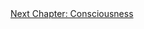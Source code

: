 <div id="nav"><a href="consciousness.html">Next Chapter: Consciousness</a></div>

</section>

[^1]: G.W.F. Hegel, *The Phenomenology of Spirit*, translated by T. Pinkard. (Cambridge, Cambridge University Press, 2018), p. 468.
[^2]: Alexandre Kojève, *Introduction To The Reading Of Hegel*, translated by R. Queneau. (Ithaca, Cornell University Press, 1980).
[^3]: An elaboration of Jacobi's argumentation can be found in Paul Franks, "All or Nothing", in *The Cambridge Companion to German Idealism*, edited by K. Ameriks. (Cambridge, Cambridge University Press, 2017), p. 131.
[^4]: G.W.F. Hegel, *The Encyclopaedia Logic*, translated by T. F. Geraets, W. A. Suchting, and H. S Harris (Indianapolis, IN: Hackett, 1991), p. 83 (§41: Addition 2).
[^5]: Paul W. Franks, *All or Nothing: Systematicity, Transcendental Arguments, and Skepticism in German Idealism*. (Cambridge, MA: Harvard University Press, 2005), p. 10.
[^6]: Hegel, *Logic*, p. 186.
[^7]: Hegel, *Phenomenology*, §77.
[^8]: Hegel, *Phenomenology*, §73.
[^9]: Ibid, §78.
[^10]: Ibid, §79.
